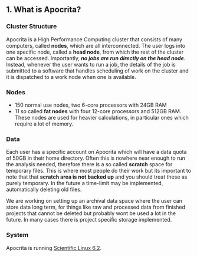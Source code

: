 ## 1. What is Apocrita?

### Cluster Structure
Apocrita is a High Performance Computing cluster that consists of many computers, called **nodes**, which are all interconnected. The user logs into one specific node, called a **head node**, from which the rest of the cluster can be accessed. Importantly, ***no jobs are run directly on the head node***. Instead, whenever the user wants to run a job, the details of the job is submitted to a software that handles scheduling of work on the cluster and it is dispatched to a work node when one is available. 

### Nodes
* 150 normal use nodes, two 6-core processors with 24GB RAM
* 11 so called **fat nodes** with four 12-core processors and 512GB RAM. These nodes are used for heavier calculations, in particular ones which require a lot of memory.

### Data
Each user has a specific account on Apocrita which will have a data quota of 50GB in their home directory. Often this is nowhere near enough to run the analysis needed, therefore there is a so called **scratch** space for temporary files. This is where most people do their work but its important to note that that **scratch area is not backed up** and you should treat these as purely temporary. In the future a time-limit may be implemented, automatically deleting old files.

We are working on setting up an archival data space where the user can store data long term, for things like raw and processed data from finished projects that cannot be deleted but probably wont be used a lot in the future. In many cases there is project specific storage implemented.

### System
Apocrita is running [Scientific Linux 6.2](https://www.scientificlinux.org/).
